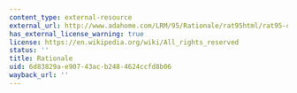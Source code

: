 ```yaml
---
content_type: external-resource
external_url: http://www.adahome.com/LRM/95/Rationale/rat95html/rat95-contents.html
has_external_license_warning: true
license: https://en.wikipedia.org/wiki/All_rights_reserved
status: ''
title: Rationale
uid: 6d83829a-e907-43ac-b248-4624ccfd8b06
wayback_url: ''
---
```

